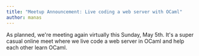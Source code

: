 ```yaml
---
title: "Meetup Announcement: Live coding a web server with OCaml"
author: manas
---
```


As planned, we're meeting again virtually this Sunday, May 5th. It's a super casual online meet where we live code a web server in OCaml and help each other learn OCaml.

